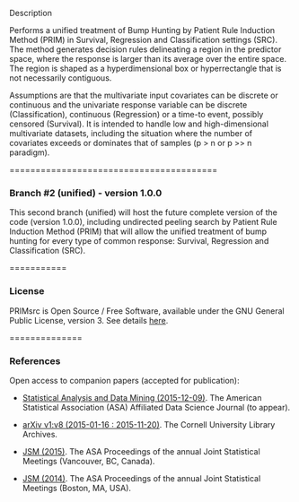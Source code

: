 Description

Performs a unified treatment of Bump Hunting by Patient Rule Induction Method (PRIM) in Survival, Regression and Classification settings (SRC). 
The method generates decision rules delineating a region in the predictor space, where the response is larger than its average over the entire space. 
The region is shaped as a hyperdimensional box or hyperrectangle that is not necessarily contiguous. 


Assumptions are that the multivariate input covariates can be discrete or continuous and the univariate response variable can be discrete (Classification), continuous (Regression) or a time-to event, possibly censored (Survival).
It is intended to handle low and high-dimensional multivariate datasets, including the situation where the number of covariates exceeds or dominates that of samples (p > n or p >> n paradigm).

========================================
### Branch #2  (unified) - version 1.0.0

This second branch (unified) will host the future complete version of the code (version 1.0.0), including undirected peeling search by Patient Rule Induction Method (PRIM) 
that will allow the unified treatment of bump hunting for every type of common response: Survival, Regression and Classification (SRC).

===========
### License

PRIMsrc is Open Source / Free Software, available under the GNU General Public License, version 3. 
See details [here](https://github.com/jedazard/PRIMsrc/blob/unified/LICENSE).

==============
### References

Open access to companion papers (accepted for publication):

- [Statistical Analysis and Data Mining (2015-12-09)](http://onlinelibrary.wiley.com/journal/10.1002/(ISSN)1932-1872). 
The American Statistical Association (ASA) Affiliated Data Science Journal (to appear).

- [arXiv v1:v8 (2015-01-16 : 2015-11-20)](http://arxiv.org/abs/1501.03856). 
The Cornell University Library Archives.

- [JSM (2015)](https://www.amstat.org/membersonly/proceedings/2015/data/assets/pdf/233927.pdf). 
The ASA Proceedings of the annual Joint Statistical Meetings (Vancouver, BC, Canada).

- [JSM (2014)](https://www.amstat.org/membersonly/proceedings/2014/data/assets/pdf/312982_90342.pdf). 
The ASA Proceedings of the annual Joint Statistical Meetings (Boston, MA, USA).
